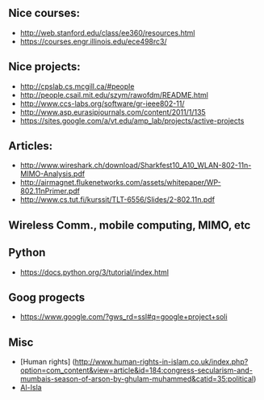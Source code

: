 
Nice courses:
--------------
- http://web.stanford.edu/class/ee360/resources.html
- https://courses.engr.illinois.edu/ece498rc3/

Nice projects:
-----------
- http://cpslab.cs.mcgill.ca/#people
- http://people.csail.mit.edu/szym/rawofdm/README.html
- http://www.ccs-labs.org/software/gr-ieee802-11/
- http://www.asp.eurasipjournals.com/content/2011/1/135
- https://sites.google.com/a/vt.edu/amp_lab/projects/active-projects

Articles:
---------
- http://www.wireshark.ch/download/Sharkfest10_A10_WLAN-802-11n-MIMO-Analysis.pdf
- http://airmagnet.flukenetworks.com/assets/whitepaper/WP-802.11nPrimer.pdf
- http://www.cs.tut.fi/kurssit/TLT-6556/Slides/2-802.11n.pdf

Wireless Comm., mobile computing, MIMO, etc
-----------


Python
--------------
- https://docs.python.org/3/tutorial/index.html


Goog progects
-------------
- https://www.google.com/?gws_rd=ssl#q=google+project+soli

Misc
----------
- [Human rights] (http://www.human-rights-in-islam.co.uk/index.php?option=com_content&view=article&id=184:congress-secularism-and-mumbais-season-of-arson-by-ghulam-muhammed&catid=35:political)
- [Al-Isla](https://www.al-islam.org/voice-human-justice-sautul-adalatil-insaniyah-george-jordac/ruler-one-people)
